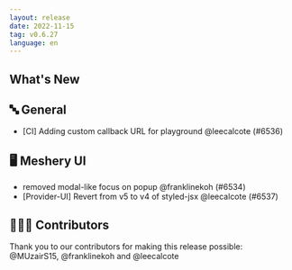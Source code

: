 ```yaml
---
layout: release
date: 2022-11-15
tag: v0.6.27
language: en
---
```


## What's New

## 🔤 General

- [CI] Adding custom callback URL for playground @leecalcote (#6536)

## 🖥 Meshery UI

- removed modal-like focus on popup @franklinekoh (#6534)
- [Provider-UI] Revert from v5 to v4 of styled-jsx @leecalcote (#6537)

## 👨🏽‍💻 Contributors

Thank you to our contributors for making this release possible:
@MUzairS15, @franklinekoh and @leecalcote
